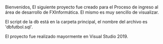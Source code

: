 Bienvenidos,
El siguiente proyecto fue creado para el Proceso de ingreso al área  de desarrollo de FXInformática.
El mismo es muy sencillo de visualizar.

El script de la db está en la carpeta principal, el nombre del archivo es 'dbfutbol.sql'.

El proyecto fue realizado mayormente en Visual Studio 2019.
